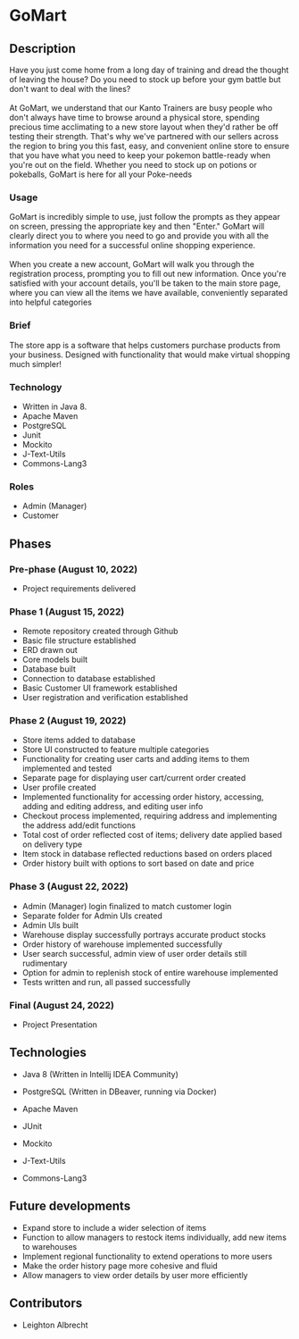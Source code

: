 # GoMart

## Description

Have you just come home from a long day of training and dread the thought of leaving the house? Do you need to stock up before your gym battle but don't want to deal with the lines?<br>
<br>
At GoMart, we understand that our Kanto Trainers are busy people who don't always have time to browse around a physical store, spending precious time acclimating to a new store layout when they'd rather be off testing their strength. That's why we've partnered with our sellers across the region to bring you this fast, easy, and convenient online store to ensure that you have what you need to keep your pokemon battle-ready when you're out on the field. Whether you need to stock up on potions or pokeballs, GoMart is here for all your Poke-needs

### Usage

GoMart is incredibly simple to use, just follow the prompts as they appear on screen, pressing the appropriate key and then "Enter." GoMart will clearly direct you to where you need to go and provide you with all the information you need for a successful online shopping experience.<br>
<br>
When you create a new account, GoMart will walk you through the registration process, prompting you to fill out new information. Once you're satisfied with your account details, you'll be taken to the main store page, where you can view all the items we have available, conveniently separated into helpful categories

### Brief

The store app is a software that helps customers purchase products from your business. Designed with functionality that would make virtual shopping much simpler!

### Technology

* Written in Java 8.
* Apache Maven
* PostgreSQL
* Junit
* Mockito
* J-Text-Utils
* Commons-Lang3

### Roles

* Admin (Manager)
* Customer

## Phases

### Pre-phase (August 10, 2022)

* Project requirements delivered

### Phase 1 (August 15, 2022)

* Remote repository created through Github 
* Basic file structure established
* ERD drawn out 
* Core models built
* Database built
* Connection to database established
* Basic Customer UI framework established
* User registration and verification established

### Phase 2 (August 19, 2022)

* Store items added to database
* Store UI constructed to feature multiple categories
* Functionality for creating user carts and adding items to them implemented and tested
* Separate page for displaying user cart/current order created
* User profile created
* Implemented functionality for accessing order history, accessing, adding and editing address, and editing user info
* Checkout process implemented, requiring address and implementing the address add/edit functions
* Total cost of order reflected cost of items; delivery date applied based on delivery type
* Item stock in database reflected reductions based on orders placed
* Order history built with options to sort based on date and price

### Phase 3 (August 22, 2022)

* Admin (Manager) login finalized to match customer login
* Separate folder for Admin UIs created
* Admin UIs built
* Warehouse display successfully portrays accurate product stocks
* Order history of warehouse implemented successfully
* User search successful, admin view of user order details still rudimentary
* Option for admin to replenish stock of entire warehouse implemented
* Tests written and run, all passed successfully

### Final (August 24, 2022)

* Project Presentation

## Technologies

* Java 8 (Written in Intellij IDEA Community)
* PostgreSQL (Written in DBeaver, running via Docker)

* Apache Maven
* JUnit
* Mockito
* J-Text-Utils
* Commons-Lang3

## Future developments

* Expand store to include a wider selection of items
* Function to allow managers to restock items individually, add new items to warehouses
* Implement regional functionality to extend operations to more users
* Make the order history page more cohesive and fluid
* Allow managers to view order details by user more efficiently

## Contributors

* Leighton Albrecht

